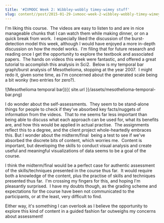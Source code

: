 ```yaml
---
title: '#IVMOOC Week 2: Wibbley-wobbly timey-wimey stuff'
slug: content//post/2015-01-29-ivmooc-week-2-wibbley-wobbly-timey-wimey-stuff
---
```


I'm liking this course.  The videos are easy to listen to and are in nice manageable chunks that I can watch them while making dinner, or on a quick break from work.  I especially liked the discussion of the burst-detection model this week, although I would have enjoyed a more in-depth discussion on how the model works.  I'm filing that for future research and reading once I get the opportunity to explore the textbook and associated papers.  The hands on videos this week were fantastic, and offered a great tutorial to accomplish this analysis in Sci2.  Below is my temporal bar graph/burst analysis of Mesothelioma, stopping at the year 2007.  I might redo it, given some time, as I'm concerned about the generated scale being a bit wonky (two entries for zero?).

![Mesothelioma temporal bar]({{ site.url }}/assets/mesothelioma-temporal-bar.png)

I do wonder about the self-assessments.  They seem to be stand-alone things for people to check if they've absorbed key facts/nuggets of information from the videos.  That to me seems far less important than being able to discuss what each approach can be used for, what its benefits are, and how this would be applied in actual practise.  The assignments reflect this to a degree, and the client project whole-heartedly embraces this. But I wonder about the midterm/final  being a test to see if we've absorbed the discrete bits of content, which worries me.  Content is important, but developing the skills to conduct visual analysis and create useful and meaningful visualizations of data seems to be a goal of the course.

I think the midterm/final would be a perfect case for authentic assessment of the skills/techniques presented in the course thus far.  It would require both a knowledge of the content, plus the practise of skills and techniques presented thus far.  I'm crossing my fingers for this, and hoping I'm pleasantly surprised.  I have my doubts though, as the grading scheme and expectations for the course have been not communicated to the participants, or at the least, very difficult to find.

Either way, it's something I can overlook as I believe the opportunity to explore this kind of content in a guided fashion far outweighs my concerns about assessment!
